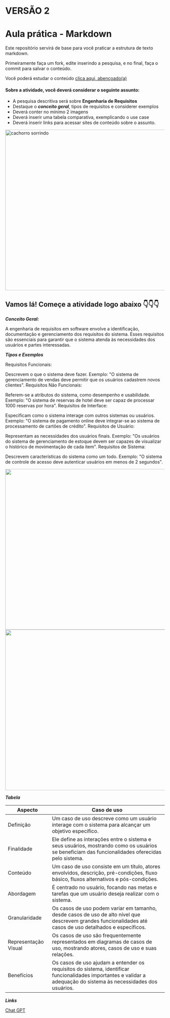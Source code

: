 # VERSÃO 2 #

# Aula prática - Markdown

Este repositório servirá de base para você praticar a estrutura de texto markdown. 

Primeiramente faça um fork, edite inserindo a pesquisa, e no final, faça o commit para salvar o conteúdo.

Você poderá estudar o conteúdo [clica aqui, abençoado(a)](https://docs.pipz.com/central-de-ajuda/learning-center/guia-basico-de-markdown#open)

#### Sobre a atividade, você deverá considerar o seguinte assunto:

- A pesquisa descritiva será sobre **Engenharia de Requisitos**
- Destaque o **_conceito geral_**, tipos de requisitos e considerer exemplos
- Deverá conter no mínimo 2 imagens
- Deverá inserir uma tabela comparativa, exemplicando o use case
- Deverá inserir links para acessar sites de conteúdo sobre o assunto.

<img src="https://www.patasdacasa.com.br/sites/default/files/styles/webp/public/noticias/2022/02/E-possivel-ver-um-cachorro-sorrindo-descubra-e-saiba-como-identificar.jpg.webp?itok=UYmPTLUx" alt="cachorro sorrindo" width="508px">


## Vamos lá! Começe a atividade logo abaixo 👇👇👇

**_Conceito Geral:_**

A engenharia de requisitos em software envolve a identificação, documentação e gerenciamento dos requisitos do sistema. Esses requisitos são essenciais para garantir que o sistema atenda às necessidades dos usuários e partes interessadas.

**_Tipos e Exemplos_**

Requisitos Funcionais:

Descrevem o que o sistema deve fazer.
Exemplo: "O sistema de gerenciamento de vendas deve permitir que os usuários cadastrem novos clientes".
Requisitos Não Funcionais:

Referem-se a atributos do sistema, como desempenho e usabilidade.
Exemplo: "O sistema de reservas de hotel deve ser capaz de processar 1000 reservas por hora".
Requisitos de Interface:

Especificam como o sistema interage com outros sistemas ou usuários.
Exemplo: "O sistema de pagamento online deve integrar-se ao sistema de processamento de cartões de crédito".
Requisitos de Usuário:

Representam as necessidades dos usuários finais.
Exemplo: "Os usuários do sistema de gerenciamento de estoque devem ser capazes de visualizar o histórico de movimentação de cada item".
Requisitos de Sistema:

Descrevem características do sistema como um todo.
Exemplo: "O sistema de controle de acesso deve autenticar usuários em menos de 2 segundos".

<img src="https://revista-cdn.querobolsa.com.br/post_images/48511/783bc3f54df14b3bec060a4a3eb7e1829410aae9.png?1706367282" width="508px"> <img src="https://codificar.com.br/wp-content/uploads/2021/02/Requisitos-funcionais-e-requisitos-nao-funcionais.webp" width="508px">

**_Tabela_**

Aspecto   | Caso de uso
--------- | ------
Definição | Um caso de uso descreve como um usuário interage com o sistema para alcançar um objetivo específico.
Finalidade |Ele define as interações entre o sistema e seus usuários, mostrando como os usuários se beneficiam das funcionalidades oferecidas pelo sistema.
Conteúdo| Um caso de uso consiste em um título, atores envolvidos, descrição, pré-condições, fluxo básico, fluxos alternativos e pós-condições.
Abordagem | É centrado no usuário, focando nas metas e tarefas que um usuário deseja realizar com o sistema.
Granularidade | Os casos de uso podem variar em tamanho, desde casos de uso de alto nível que descrevem grandes funcionalidades até casos de uso detalhados e específicos.
Representação Visual | Os casos de uso são frequentemente representados em diagramas de casos de uso, mostrando atores, casos de uso e suas relações.
Benefícios | Os casos de uso ajudam a entender os requisitos do sistema, identificar funcionalidades importantes e validar a adequação do sistema às necessidades dos usuários.

**_Links_**

[Chat GPT](https://chat.openai.com/c/d44d7a12-b7b7-4c1b-b30e-a21b8016ccb5)
